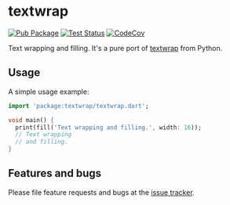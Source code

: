 # textwrap

[![Pub Package][pub_icon]][pub]
[![Test Status][test_ci_icon]][test_ci]
[![CodeCov][codecov_icon]][codecov]

Text wrapping and filling. It's a pure port of [textwrap][textwrap] from Python.

## Usage

A simple usage example:

```dart
import 'package:textwrap/textwrap.dart';

void main() {
  print(fill('Text wrapping and filling.', width: 16));
  // Text wrapping
  // and filling.
}
```

## Features and bugs

Please file feature requests and bugs at the [issue tracker][tracker].

[pub_icon]: https://img.shields.io/pub/v/textwrap.svg
[pub]: https://pub.dev/packages/textwrap
[test_ci_icon]: https://github.com/ykmnkmi/textwrap.dart/actions/workflows/test.yaml/badge.svg
[test_ci]: https://github.com/ykmnkmi/textwrap.dart/actions/workflows/test.yaml
[codecov_icon]: https://codecov.io/gh/ykmnkmi/textwrap.dart/branch/main/graph/badge.svg?token=LJ5SL5GWHY
[codecov]: https://app.codecov.io/gh/ykmnkmi/textwrap.dart
[textwrap]: https://github.com/python/cpython/blob/master/Lib/textwrap.py
[tracker]: https://github.com/ykmnkmi/textwrap.dart/issues

